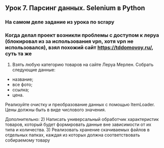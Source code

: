 ## Урок 7. Парсинг данных. Selenium в Python
### На самом деле задание из урока по scrapy

### Когда делал проект возникли проблемы с доступом к леруа (блокировал из за использования vpn, хотя vpn не использовался), взял  похожий сайт https://tddomovoy.ru/, суть та же



1) Взять любую категорию товаров на сайте Леруа Мерлен. Собрать следующие данные:
- название;
- все фото;
- ссылка;
- цена.

Реализуйте очистку и преобразование данных с помощью ItemLoader. Цены должны быть в виде числового значения.

Дополнительно:
2) Написать универсальный обработчик характеристик товаров, который будет формировать данные вне зависимости от их типа и количества.
3) Реализовать хранение скачиваемых файлов в отдельных папках, каждая из которых должна соответствовать собираемому товару


